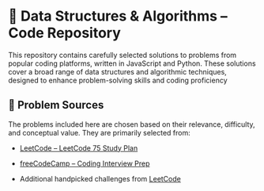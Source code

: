 # 📘 Data Structures & Algorithms – Code Repository

This repository contains carefully selected solutions to problems from popular coding platforms, written in JavaScript and Python. These solutions cover a broad range of data structures and algorithmic techniques, designed to enhance problem-solving skills and coding proficiency

## 🧠 Problem Sources

The problems included here are chosen based on their relevance, difficulty, and conceptual value. They are primarily selected from:

* [LeetCode – LeetCode 75 Study Plan](https://leetcode.com/studyplan/leetcode-75/)

* [freeCodeCamp – Coding Interview Prep](https://www.freecodecamp.org/learn/coding-interview-prep/)

* Additional handpicked challenges from [LeetCode](https://leetcode.com/)
